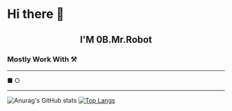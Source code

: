 # Hi there 👋 <h2 align = "center"> I'M  0B.Mr.Robot </h2>

<!--
**0bRobot/0bRobot** is a ✨ _special_ ✨ repository because its `README.md` (this file) appears on your GitHub profile.

Here are some ideas to get you started:

- 🔭 I’m currently working on ...
- 🌱 I’m currently learning ...
- 👯 I’m looking to collaborate on ...
- 🤔 I’m looking for help with ...
- 💬 Ask me about ...
- 📫 How to reach me: ...
- 😄 Pronouns: ...
- ⚡ Fun fact: ...
-->
### Mostly Work With ⚒
---
  ■             ○
  
---
<!-- [Python](https://img.shields.io/badge/Python-FFD43B?style=for-the-badge&logo=python&logoColor=darkgreen) -->

![Anurag's GitHub stats](https://github-readme-stats.vercel.app/api?username=0bRobot&show_icons=true&theme=tokyonight) 
[![Top Langs](https://github-readme-stats.vercel.app/api/top-langs/?username=0bRobot&layout=compact&theme=tokyonight)](https://github.com/Akash1362000)
